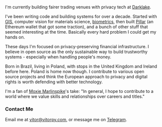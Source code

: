 ---
---

I'm currently building fairer trading venues with privacy tech at [Darklake](https://darklake.fi).

I've been writing code and building systems for over a decade. Started with [GIS](https://www.dpi.inpe.br/spring), computer vision for materials science, [biometrics](https://github.com/vitorpy/qwsqviewer), then built [Pillar](https://pillar.fi) (an Ethereum wallet that got some traction), and a bunch of other stuff that seemed interesting at the time. Basically every hard problem I could get my hands on.

These days I'm focused on privacy-preserving financial infrastructure. I believe in open source as the only sustainable way to build trustworthy systems - especially when handling people's money.

Born in Brazil, living in Poland, with stops in the United Kingdom and Ireland before here. Poland is home now though. I contribute to various open source projects and think the European approach to privacy and digital rights is worth defending with better technology.

I'm a fan of [Moxie Marlinspike](https://moxie.org)'s take: "In general, I hope to contribute to a world where we value skills and relationships over careers and titles."

### Contact Me

Email me at [vitor@vitorpy.com](mailto:vitor@vitorpy.com), or message me on [Telegram](https://t.me/vitorpyb).
